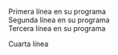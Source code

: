 ﻿Primera línea en su programa  
Segunda línea en su programa  
Tercera línea en su programa  

Cuarta línea  